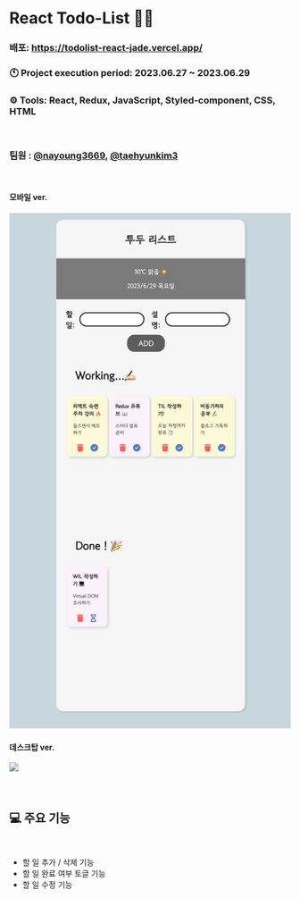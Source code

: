# React Todo-List ✍🏻

### 배포: https://todolist-react-jade.vercel.app/
### 🕚 Project execution period: 2023.06.27 ~ 2023.06.29
### ⚙️ Tools: React, Redux, JavaScript, Styled-component, CSS, HTML
<br />

### 팀원 : [@nayoung3669](https://github.com/nayoung3669), [@taehyunkim3](https://github.com/taehyunkim3)

<br />

#### 모바일 ver.

<img src="src/images/mobile.png" width="550px">

#### 데스크탑 ver.

<img src="src/images/demo.gif" width="600px">

<br />
<br />

<br />

## 💻 주요 기능

<br/>

- 할 일 추가 / 삭제 기능
- 할 일 완료 여부 토글 기능
- 할 일 수정 기능
